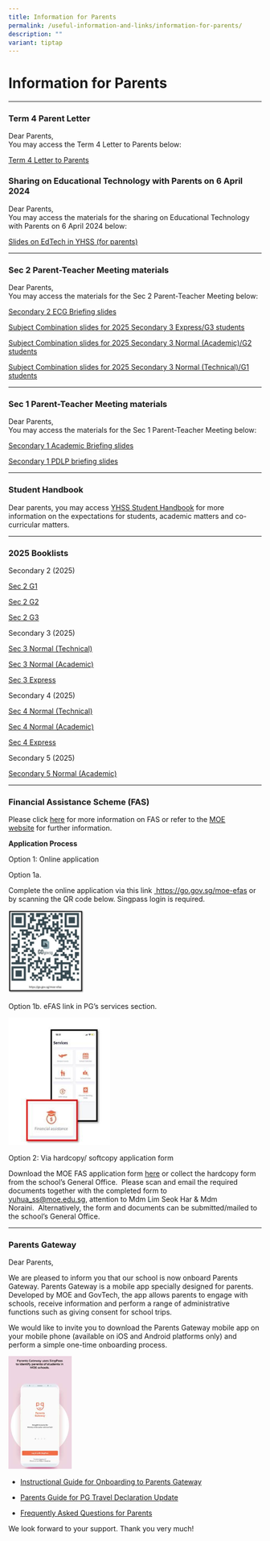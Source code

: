 ```yaml
---
title: Information for Parents
permalink: /useful-information-and-links/information-for-parents/
description: ""
variant: tiptap
---
```

<h1><strong>Information for Parents</strong></h1>
<hr>
<h3>Term 4 Parent Letter</h3>
<p>Dear Parents,
<br>You may access the Term 4 Letter to Parents below:</p>
<p><a href="/files/YHSS_2024_Term_4_Letter__Final__V3.pdf" rel="noopener nofollow" target="_blank">Term 4 Letter to Parents</a>
</p>
<p></p>
<h3>Sharing on Educational Technology with Parents on 6 April 2024</h3>
<p>Dear Parents,
<br>You may access the materials for the sharing on Educational Technology
with Parents on 6 April 2024 below:</p>
<p><a href="/files/EdTech_in_YHSS__sharing_with_parents___for_uploading_.pdf" rel="noopener noreferrer nofollow" target="_blank">Slides on EdTech in YHSS (for parents)</a>
</p>
<hr>
<h3>Sec 2 Parent-Teacher Meeting materials</h3>
<p>Dear Parents,
<br>You may access the materials for the Sec 2 Parent-Teacher Meeting below:</p>
<p><a href="/files/ECG_for_Sec_2_22_March_2024.pdf" rel="noopener noreferrer nofollow" target="_blank">Secondary 2 ECG Briefing slides</a>
</p>
<p><a href="/files/2024_Sec_2_PTM_Subject_Combination_for_2025_Sec_3E_22_Mar.pdf" rel="noopener noreferrer nofollow" target="_blank">Subject Combination slides for 2025 Secondary 3 Express/G3 students</a>
</p>
<p><a href="/files/2024_Sec_2_PTM_Subject_Combination_for_2025_Sec_3N_22_Mar.pdf" rel="noopener noreferrer nofollow" target="_blank">Subject Combination slides for 2025 Secondary 3 Normal (Academic)/G2 students</a>
</p>
<p><a href="/files/2024_Sec_2_PTM__Subject_Combination_for_2025_Sec_3T_22_Mar.pdf" rel="noopener noreferrer nofollow" target="_blank">Subject Combination slides for 2025 Secondary 3 Normal (Technical)/G1 students</a>
</p>
<hr>
<h3>Sec 1 Parent-Teacher Meeting materials</h3>
<p>Dear Parents,
<br>You may access the materials for the Sec 1 Parent-Teacher Meeting below:</p>
<p><a href="/files/Sec_1_Acad_Briefing_Slides_2024_for_Sec_1_PTM_12_Jan.pdf" rel="noopener noreferrer nofollow" target="_blank">Secondary 1 Academic Briefing slides</a>
</p>
<p><a href="/files/Sec_1_2024_Briefing_for_Parents_for_PDLP.pdf" rel="noopener noreferrer nofollow" target="_blank">Secondary 1 PDLP briefing slides</a>
</p>
<hr>
<h3>Student Handbook</h3>
<p>Dear parents, you may access <a href="https://sites.google.com/moe.edu.sg/yhss-handbook-site/home?pli=1" rel="noopener noreferrer nofollow" target="_blank">YHSS Student Handbook</a> for
more information on the expectations for students, academic matters and
co-curricular matters.</p>
<hr>
<h3>2025 Booklists</h3>
<p>Secondary 2 (2025)</p>
<p><a href="/files/2025_Sec_2_G1.pdf" rel="noopener noreferrer nofollow" target="_blank">Sec 2 G1</a>
</p>
<p><a href="/files/2025_Sec_2_G2.pdf" rel="noopener noreferrer nofollow" target="_blank">Sec 2 G2</a>
</p>
<p><a href="/files/2025_Sec_2_G3.pdf" rel="noopener noreferrer nofollow" target="_blank">Sec 2 G3</a>
</p>
<p>Secondary 3 (2025)</p>
<p><a href="/files/2025_Sec_3_NT.pdf" rel="noopener noreferrer nofollow" target="_blank">Sec 3 Normal (Technical)</a>
</p>
<p><a href="/files/2025_Sec_3_NA.pdf" rel="noopener noreferrer nofollow" target="_blank">Sec 3 Normal (Academic)</a>
</p>
<p><a href="/files/2025_Sec_3_Exp.pdf" rel="noopener noreferrer nofollow" target="_blank">Sec 3 Express</a>
</p>
<p>Secondary 4 (2025)</p>
<p><a href="/files/2025_Sec_4_NT.pdf" rel="noopener noreferrer nofollow" target="_blank">Sec 4 Normal (Technical)</a>
</p>
<p><a href="/files/2025_Sec_4_NA.pdf" rel="noopener noreferrer nofollow" target="_blank">Sec 4 Normal (Academic)</a>
</p>
<p><a href="/files/2025_Sec_4_Exp.pdf" rel="noopener noreferrer nofollow" target="_blank">Sec 4 Express</a>
</p>
<p>Secondary 5 (2025)</p>
<p><a href="/files/2025_Sec_5__NA_.pdf" rel="noopener noreferrer nofollow" target="_blank">Secondary 5 Normal (Academic)</a>
</p>
<hr>
<h3>Financial Assistance Scheme (FAS)</h3>
<p>Please click&nbsp;<a href="/files/Document_4a_MOE_FAS_pamphlet__EL_.pdf" rel="noopener noreferrer nofollow" target="_blank">here</a>&nbsp;for more
information on FAS or refer to the&nbsp;<a href="https://www.moe.gov.sg/financial-matters/financial-assistance" rel="noopener noreferrer nofollow" target="_blank">MOE website</a>&nbsp;for
further information.</p>
<p><strong>Application Process</strong>
</p>
<p>Option 1: Online application</p>
<p>Option 1a.</p>
<p>Complete the online application via this link&nbsp;<a href="https://go.gov.sg/moe-efas" rel="noopener noreferrer nofollow" target="_blank"> https://go.gov.sg/moe-efas</a>&nbsp;or
by scanning the QR code below.&nbsp;Singpass login is required.</p>
<div class="isomer-image-wrapper">
<img style="width:30%" height="auto" width="100%" src="/images/11111111.jpg">
</div>
<p>Option 1b. eFAS link in PG’s services section.</p>
<div class="isomer-image-wrapper">
<img style="width:40%" height="auto" width="100%" src="/images/122222222.jpg">
</div>
<p>Option 2: Via hardcopy/ softcopy application form</p>
<p>Download the MOE FAS application form&nbsp;<a href="/files/MOE_FAS_Application_Form_2025.pdf" rel="noopener noreferrer nofollow" target="_blank">here</a>&nbsp;or collect
the hardcopy form from the school’s General Office. &nbsp;Please scan and
email the required documents together with the completed form to&nbsp;
<a href="mailto:yuhua_ss@moe.edu.sg" rel="noopener noreferrer nofollow" target="_blank">yuhua_ss@moe.edu.sg</a>,&nbsp;attention to Mdm Lim Seok Har &amp; Mdm
Noraini.&nbsp;&nbsp;Alternatively, the form and documents can be submitted/mailed
to the school’s General Office.</p>
<hr>
<h3>Parents Gateway</h3>
<p>Dear Parents,&nbsp;</p>
<p>We are pleased to inform you that our school is now onboard Parents Gateway.
Parents Gateway is a mobile app specially designed for parents. Developed
by MOE and GovTech, the app allows parents to engage with schools, receive
information and perform a range of administrative functions such as giving
consent for school trips.</p>
<p>We would like to invite you to download the Parents Gateway mobile app
on your mobile phone (available on iOS and Android platforms only) and
perform a simple one-time onboarding process.&nbsp;</p>
<div class="isomer-image-wrapper">
<img style="width:25%" height="auto" width="100%" src="/images/tPG-SingPass.jpg">
</div>
<ul data-tight="true" class="tight">
<li>
<p><a href="/files/Instructional%20Guide%20-%20Parents%20Gateway.pdf" rel="noopener noreferrer nofollow" target="_blank">Instructional Guide for Onboarding to Parents Gateway</a>
</p>
</li>
<li>
<p><a href="/files/Parents%20Guide%20for%20PG%20Travel%20Declaration%20Update%20Particulars%20-%208%20May%2019.pdf" rel="noopener noreferrer nofollow" target="_blank">Parents Guide for PG Travel Declaration Update</a>
</p>
</li>
<li>
<p><a href="/files/Frequently%20Asked%20Questions%20for%20Parents.pdf" rel="noopener noreferrer nofollow" target="_blank">Frequently Asked Questions for Parents</a>
</p>
</li>
</ul>
<p>We look forward to your support. Thank you very much!</p>